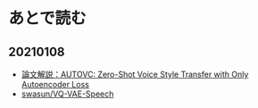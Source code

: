
# あとで読む


## 20210108
- [論文解説：AUTOVC: Zero-Shot Voice Style Transfer with Only Autoencoder Loss](https://aria3366.hatenablog.com/entry/2020/09/30/191230)
- [swasun/VQ-VAE-Speech](https://github.com/swasun/VQ-VAE-Speech)